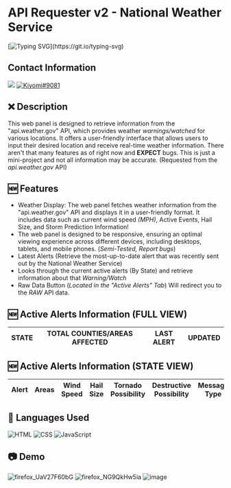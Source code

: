 # API Requester v2 - National Weather Service
[![Typing SVG](https://readme-typing-svg.herokuapp.com?font=Inconsolata&duration=3000&color=D404F7&vCenter=true&height=25&lines=Have+questions%3F;Feel+free+to+DM+me+on+Discord!)](https://git.io/typing-svg)

## Contact Information 
<a href="mailto:chevybot123@gmail.com"><img src="https://img.shields.io/badge/Gmail-D14836?style=for-the-badge&logo=gmail&logoColor=white"></a>
<a href="https://discordapp.com/users/359794704847601674"><img src="https://img.shields.io/badge/Discord-7289DA?style=for-the-badge&logo=discord&logoColor=white" alt="Kiyomi#9081" ></a>

## ❌ Description
This web panel is designed to retrieve information from the "api.weather.gov" API, which provides weather *warnings/watched* for various locations. It offers a user-friendly interface that allows users to input their desired location and receive real-time weather information. There aren't that many features as of right now and **EXPECT** bugs. This is just a mini-project and not all information may be accurate. (Requested from the *api.weather.gov* API)


## 🆕 Features
- Weather Display: The web panel fetches weather information from the "api.weather.gov" API and displays it in a user-friendly format. It includes data such as current wind speed *(MPH)*, Active Events, Hail Size, and Storm Prediction Information!
- The web panel is designed to be responsive, ensuring an optimal viewing experience across different devices, including desktops, tablets, and mobile phones. (*Semi-Tested, Report bugs*)
- Latest Alerts (Retrieve the most-up-to-date alert that was recently sent out by the National Weather Service)
- Looks through the current active alerts (By State) and retrieve information about that *Warning/Watch*
- Raw Data Button (*Located in the "Active Alerts" Tab*) Will redirect you to the *RAW* API data.


## 🆕 Active Alerts Information (FULL VIEW)
| STATE |  	TOTAL COUNTIES/AREAS AFFECTED | LAST ALERT | UPDATED |
| ------| ------| ------| ------| 



## 🆕 Active Alerts Information (STATE VIEW)
| Alert | Areas | Wind Speed | Hail Size | Tornado Possibility | Destructive Possibility | Message Type | Expires | Raw Data
| ------| ------| ------| ------| ------| ------| ------| ------| ------| 









## 🔨 Languages Used
![HTML](https://custom-icon-badges.herokuapp.com/badge/HTML-black.svg?logo=html5&logoColor=blue)
![CSS](https://custom-icon-badges.herokuapp.com/badge/CSS-black.svg?logo=CSS3&logoColor=blue)
![JavaScript](https://custom-icon-badges.herokuapp.com/badge/Javascript-black.svg?logo=Javascript&logoColor=blue)


## 📷 Demo
![firefox_UaV27F60bG](https://github.com/K3YOMI/NWS-API-UI/assets/54733885/900ae62e-e474-44cd-9723-820c2aaae54f)
![firefox_NG9QkHw5ia](https://github.com/K3YOMI/NWS-API-UI/assets/54733885/98a0c307-bda5-48bb-b745-cc0a05d52f30)
![image](https://github.com/K3YOMI/NWS-API-UI/assets/54733885/27ebef73-23a1-4015-9485-07c0d4a0cddf)

